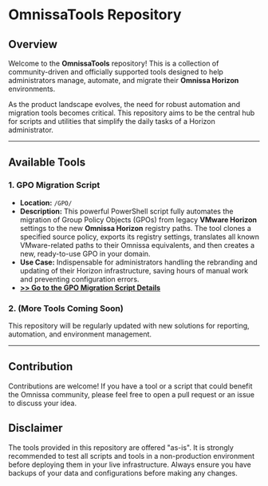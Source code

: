 # OmnissaTools Repository

## Overview

Welcome to the **OmnissaTools** repository! This is a collection of community-driven and officially supported tools designed to help administrators manage, automate, and migrate their **Omnissa Horizon** environments.

As the product landscape evolves, the need for robust automation and migration tools becomes critical. This repository aims to be the central hub for scripts and utilities that simplify the daily tasks of a Horizon administrator.

---

## Available Tools

### 1. GPO Migration Script

* **Location:** `/GPO/`
* **Description:** This powerful PowerShell script fully automates the migration of Group Policy Objects (GPOs) from legacy **VMware Horizon** settings to the new **Omnissa Horizon** registry paths. The tool clones a specified source policy, exports its registry settings, translates all known VMware-related paths to their Omnissa equivalents, and then creates a new, ready-to-use GPO in your domain.
* **Use Case:** Indispensable for administrators handling the rebranding and updating of their Horizon infrastructure, saving hours of manual work and preventing configuration errors.
* **[>> Go to the GPO Migration Script Details](https://github.com/vdesktopninja/OmnissaTools/blob/main/GPO/Readme.md)**

### 2. (More Tools Coming Soon)

This repository will be regularly updated with new solutions for reporting, automation, and environment management.

---

## Contribution

Contributions are welcome! If you have a tool or a script that could benefit the Omnissa community, please feel free to open a pull request or an issue to discuss your idea.

## Disclaimer

The tools provided in this repository are offered "as-is". It is strongly recommended to test all scripts and tools in a non-production environment before deploying them in your live infrastructure. Always ensure you have backups of your data and configurations before making any changes.
